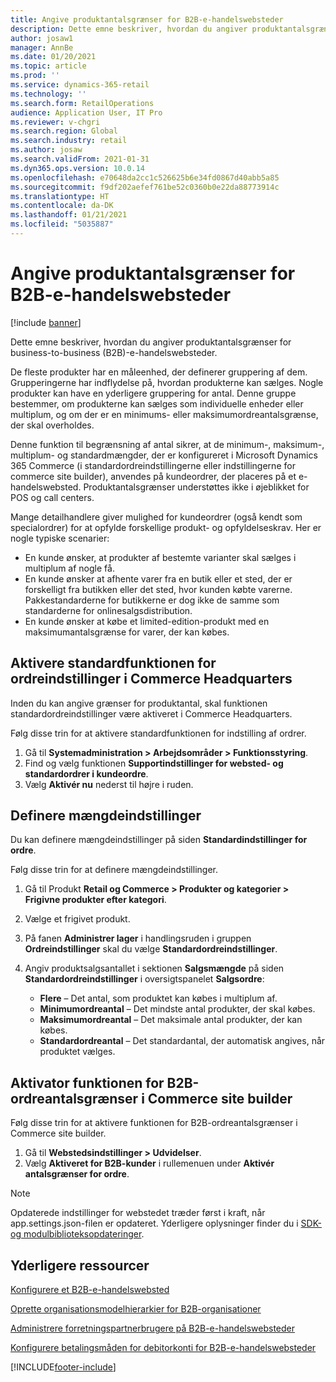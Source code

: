 ```yaml
---
title: Angive produktantalsgrænser for B2B-e-handelswebsteder
description: Dette emne beskriver, hvordan du angiver produktantalsgrænser for business-to-business (B2B)-e-handelswebsteder.
author: josaw1
manager: AnnBe
ms.date: 01/20/2021
ms.topic: article
ms.prod: ''
ms.service: dynamics-365-retail
ms.technology: ''
ms.search.form: RetailOperations
audience: Application User, IT Pro
ms.reviewer: v-chgri
ms.search.region: Global
ms.search.industry: retail
ms.author: josaw
ms.search.validFrom: 2021-01-31
ms.dyn365.ops.version: 10.0.14
ms.openlocfilehash: e70648da2cc1c526625b6e34fd0867d40abb5a85
ms.sourcegitcommit: f9df202aefef761be52c0360b0e22da88773914c
ms.translationtype: HT
ms.contentlocale: da-DK
ms.lasthandoff: 01/21/2021
ms.locfileid: "5035887"
---
```

# <a name="set-product-quantity-limits-for-b2b-e-commerce-sites"></a>Angive produktantalsgrænser for B2B-e-handelswebsteder

[!include [banner](../../includes/banner.md)]

Dette emne beskriver, hvordan du angiver produktantalsgrænser for business-to-business (B2B)-e-handelswebsteder.

De fleste produkter har en måleenhed, der definerer gruppering af dem. Grupperingerne har indflydelse på, hvordan produkterne kan sælges. Nogle produkter kan have en yderligere gruppering for antal. Denne gruppe bestemmer, om produkterne kan sælges som individuelle enheder eller multiplum, og om der er en minimums- eller maksimumordreantalsgrænse, der skal overholdes.

Denne funktion til begrænsning af antal sikrer, at de minimum-, maksimum-, multiplum- og standardmængder, der er konfigureret i Microsoft Dynamics 365 Commerce (i standardordreindstillingerne eller indstillingerne for commerce site builder), anvendes på kundeordrer, der placeres på et e-handelswebsted. Produktantalsgrænser understøttes ikke i øjeblikket for POS og call centers.

Mange detailhandlere giver mulighed for kundeordrer (også kendt som specialordrer) for at opfylde forskellige produkt- og opfyldelseskrav. Her er nogle typiske scenarier:

- En kunde ønsker, at produkter af bestemte varianter skal sælges i multiplum af nogle få.
- En kunde ønsker at afhente varer fra en butik eller et sted, der er forskelligt fra butikken eller det sted, hvor kunden købte varerne. Pakkestandarderne for butikkerne er dog ikke de samme som standarderne for onlinesalgsdistribution.
- En kunde ønsker at købe et limited-edition-produkt med en maksimumantalsgrænse for varer, der kan købes.

## <a name="turn-on-the-default-order-settings-feature-in-commerce-headquarters"></a>Aktivere standardfunktionen for ordreindstillinger i Commerce Headquarters

Inden du kan angive grænser for produktantal, skal funktionen standardordreindstillinger være aktiveret i Commerce Headquarters.

Følg disse trin for at aktivere standardfunktionen for indstilling af ordrer.

1. Gå til **Systemadministration \> Arbejdsområder \> Funktionsstyring**.
1. Find og vælg funktionen **Supportindstillinger for websted- og standardordrer i kundeordre**.
1. Vælg **Aktivér nu** nederst til højre i ruden. 

## <a name="define-quantity-settings"></a>Definere mængdeindstillinger 

Du kan definere mængdeindstillinger på siden **Standardindstillinger for ordre**.

Følg disse trin for at definere mængdeindstillinger. 

1. Gå til Produkt **Retail og Commerce \> Produkter og kategorier \> Frigivne produkter efter kategori**.
1. Vælge et frigivet produkt.
1. På fanen **Administrer lager** i handlingsruden i gruppen **Ordreindstillinger** skal du vælge **Standardordreindstillinger**. 
1. Angiv produktsalgsantallet i sektionen **Salgsmængde** på siden **Standardordreindstillinger** i oversigtspanelet **Salgsordre**:

    - **Flere** – Det antal, som produktet kan købes i multiplum af.
    - **Minimumordreantal** – Det mindste antal produkter, der skal købes.
    - **Maksimumordreantal** – Det maksimale antal produkter, der kan købes.
    - **Standardordreantal** – Det standardantal, der automatisk angives, når produktet vælges.

## <a name="turn-on-the-b2b-order-quantity-limits-feature-in-commerce-site-builder"></a>Aktivator funktionen for B2B-ordreantalsgrænser i Commerce site builder

Følg disse trin for at aktivere funktionen for B2B-ordreantalsgrænser i Commerce site builder.

1. Gå til **Webstedsindstillinger \> Udvidelser**.
1. Vælg **Aktiveret for B2B-kunder** i rullemenuen under **Aktivér antalsgrænser for ordre**. 

> [!NOTE] 
> Opdaterede indstillinger for webstedet træder først i kraft, når app.settings.json-filen er opdateret. Yderligere oplysninger finder du i [SDK- og modulbiblioteksopdateringer](../e-commerce-extensibility/sdk-updates.md#update-the-appsettingsjson-file).

## <a name="additional-resources"></a>Yderligere ressourcer

[Konfigurere et B2B-e-handelswebsted](set-up-b2b-site.md)

[Oprette organisationsmodelhierarkier for B2B-organisationer](org-model.md)

[Administrere forretningspartnerbrugere på B2B-e-handelswebsteder](manage-b2b-users.md)

[Konfigurere betalingsmåden for debitorkonti for B2B-e-handelswebsteder](payment-method.md)


[!INCLUDE[footer-include](../../includes/footer-banner.md)]